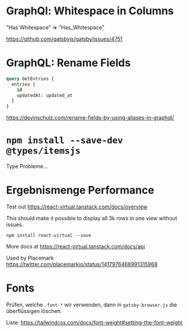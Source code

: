 # GraphQl: Whitespace in Columns

"Has Whitespace" => "Has_Whitespace"

https://github.com/gatsbyjs/gatsby/issues/4751

# GraphQL: Rename Fields

```sql
query GetEntries {
  entries {
    id
    updatedAt: updated_at
  }
}
```

https://devinschulz.com/rename-fields-by-using-aliases-in-graphql/

# `npm install --save-dev @types/itemsjs`

Type Probleme…

# Ergebnismenge Performance

Test out https://react-virtual.tanstack.com/docs/overview

This should make it possible to display all 3k rows in one view without issues.

`npm install react-virtual --save`

More docs at https://react-virtual.tanstack.com/docs/api

Used by Placemark https://twitter.com/placemarkio/status/1417976468991315968

# Fonts

Prüfen, welche `.font-*` wir verwenden, dann in `gatsby-browser.js` die überflüssigen löschen.

Liste: https://tailwindcss.com/docs/font-weight#setting-the-font-weight
